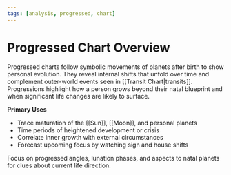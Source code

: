 ```yaml
---
tags: [analysis, progressed, chart]
---
```

# Progressed Chart Overview

Progressed charts follow symbolic movements of planets after birth to show personal evolution. They reveal internal shifts that unfold over time and complement outer-world events seen in [[Transit Chart|transits]]. Progressions highlight how a person grows beyond their natal blueprint and when significant life changes are likely to surface.

**Primary Uses**
- Trace maturation of the [[Sun]], [[Moon]], and personal planets
- Time periods of heightened development or crisis
- Correlate inner growth with external circumstances
- Forecast upcoming focus by watching sign and house shifts

Focus on progressed angles, lunation phases, and aspects to natal planets for clues about current life direction.
